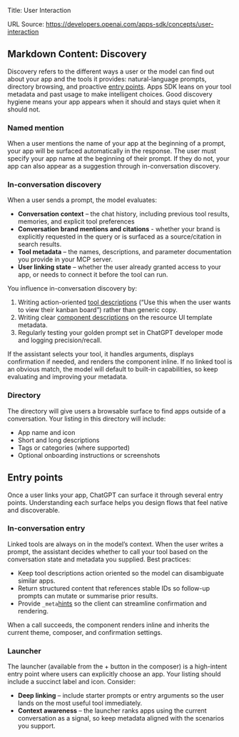 Title: User Interaction

URL Source: https://developers.openai.com/apps-sdk/concepts/user-interaction

Markdown Content:
Discovery
---------

Discovery refers to the different ways a user or the model can find out about your app and the tools it provides: natural-language prompts, directory browsing, and proactive [entry points](https://developers.openai.com/apps-sdk/concepts/user-interaction#entry-points). Apps SDK leans on your tool metadata and past usage to make intelligent choices. Good discovery hygiene means your app appears when it should and stays quiet when it should not.

### Named mention

When a user mentions the name of your app at the beginning of a prompt, your app will be surfaced automatically in the response. The user must specify your app name at the beginning of their prompt. If they do not, your app can also appear as a suggestion through in-conversation discovery.

### In-conversation discovery

When a user sends a prompt, the model evaluates:

*   **Conversation context** – the chat history, including previous tool results, memories, and explicit tool preferences
*   **Conversation brand mentions and citations** - whether your brand is explicitly requested in the query or is surfaced as a source/citation in search results.
*   **Tool metadata** – the names, descriptions, and parameter documentation you provide in your MCP server.
*   **User linking state** – whether the user already granted access to your app, or needs to connect it before the tool can run.

You influence in-conversation discovery by:

1.   Writing action-oriented [tool descriptions](https://modelcontextprotocol.io/specification/2025-06-18/server/tools#tool) (“Use this when the user wants to view their kanban board”) rather than generic copy.
2.   Writing clear [component descriptions](https://developers.openai.com/apps-sdk/reference#add-component-descriptions) on the resource UI template metadata.
3.   Regularly testing your golden prompt set in ChatGPT developer mode and logging precision/recall.

If the assistant selects your tool, it handles arguments, displays confirmation if needed, and renders the component inline. If no linked tool is an obvious match, the model will default to built-in capabilities, so keep evaluating and improving your metadata.

### Directory

The directory will give users a browsable surface to find apps outside of a conversation. Your listing in this directory will include:

*   App name and icon
*   Short and long descriptions
*   Tags or categories (where supported)
*   Optional onboarding instructions or screenshots

Entry points
------------

Once a user links your app, ChatGPT can surface it through several entry points. Understanding each surface helps you design flows that feel native and discoverable.

### In-conversation entry

Linked tools are always on in the model’s context. When the user writes a prompt, the assistant decides whether to call your tool based on the conversation state and metadata you supplied. Best practices:

*   Keep tool descriptions action oriented so the model can disambiguate similar apps.
*   Return structured content that references stable IDs so follow-up prompts can mutate or summarise prior results.
*   Provide `_meta`[hints](https://developers.openai.com/apps-sdk/reference#tool-descriptor-parameters) so the client can streamline confirmation and rendering.

When a call succeeds, the component renders inline and inherits the current theme, composer, and confirmation settings.

### Launcher

The launcher (available from the + button in the composer) is a high-intent entry point where users can explicitly choose an app. Your listing should include a succinct label and icon. Consider:

*   **Deep linking** – include starter prompts or entry arguments so the user lands on the most useful tool immediately.
*   **Context awareness** – the launcher ranks apps using the current conversation as a signal, so keep metadata aligned with the scenarios you support.
